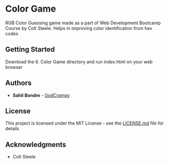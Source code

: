 # Color Game

RGB Color Guessing game made as a part of Web Development Bootcamp Course by Colt Steele. Helps in improving color identification from hex codes

## Getting Started

Download the 6. Color Game directory and run index.html on your web browser

## Authors

* **Sahil Bondre** - [GodCrampy](https://github.com/godcrampy)

## License

This project is licensed under the MIT License - see the [LICENSE.md](LICENSE.md) file for details

## Acknowledgments

* Colt Steele
